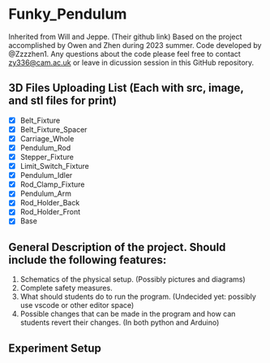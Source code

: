 # Funky_Pendulum
Inherited from Will and Jeppe. (Their github link)
Based on the project accomplished by Owen and Zhen during 2023 summer. Code developed by @Zzzzhen1. 
Any questions about the code please feel free to contact zy336@cam.ac.uk or leave in
dicussion session in this GitHub repository.

## 3D Files Uploading List (Each with src, image, and stl files for print)
- [x] Belt_Fixture
- [x] Belt_Fixture_Spacer
- [x] Carriage_Whole
- [x] Pendulum_Rod
- [x] Stepper_Fixture
- [x] Limit_Switch_Fixture
- [x] Pendulum_Idler
- [x] Rod_Clamp_Fixture
- [x] Pendulum_Arm
- [x] Rod_Holder_Back
- [x] Rod_Holder_Front
- [x] Base
 
## General Description of the project. Should include the following features:

1. Schematics of the physical setup. (Possibly pictures and diagrams)
2. Complete safety measures.
3. What should students do to run the program. (Undecided yet: possibly use vscode or other editor space)
4. Possible changes that can be made in the program and how can students revert their changes. (In both python and Arduino)

## Experiment Setup
